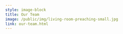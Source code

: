 ```yaml
---
style: image-block
title: Our Team
image: /public/img/living-room-preaching-small.jpg
link: our-team.html
---
```

